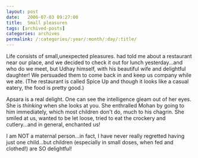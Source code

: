 ```yaml
---
layout: post
date:	2006-07-03 09:27:00
title:  Small pleasures
tags: [archived-posts]
categories: archives
permalink: /:categories/:year/:month/:day/:title/
---
```

Life consists of small,unexpected pleasures. <lj user="udhay"> had told me about a restaurant near our place, and we decided to check it out for lunch yesterday...and who do we meet, but Udhay himself, with his beautiful wife and delightful daughter! We persuaded them to come back in and keep us company while we ate. (The restaurant is called Spice Up and though it looks like a casual eatery, the food is pretty good.)

Apsara is a real delight. One can see the intelligence gleam out of her eyes. She is *thinking* when she looks at you. She enthralled Mohan by going to him immediately, which most children don't do, much to his chagrin. She smiled at us, wanted to be let loose, tried to eat the crockery and cutlery...and in general, enchanted us!

I am NOT a maternal person...in fact, I have never really regretted having just one child...but children (especially in small doses, when fed and clothed!) are SO delightful!
